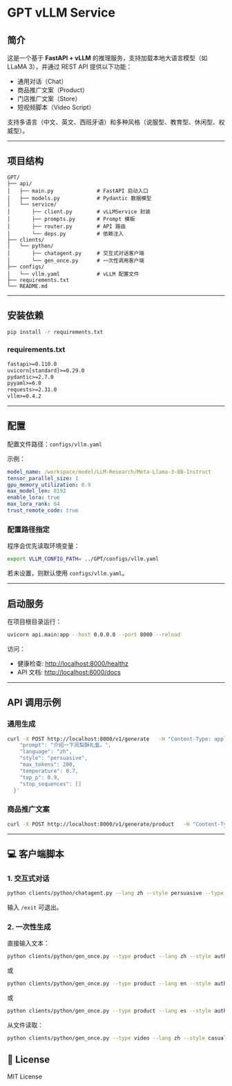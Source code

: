 # GPT vLLM Service

## 简介
这是一个基于 **FastAPI + vLLM** 的推理服务，支持加载本地大语言模型（如 LLaMA 3），并通过 REST API 提供以下功能：

- 通用对话（Chat）
- 商品推广文案（Product）
- 门店推广文案（Store）
- 短视频脚本（Video Script）

支持多语言（中文、英文、西班牙语）和多种风格（说服型、教育型、休闲型、权威型）。

---

## 项目结构
```
GPT/
├── api/
│   ├── main.py              # FastAPI 启动入口
│   ├── models.py            # Pydantic 数据模型
│   └── service/
│       ├── client.py        # vLLMService 封装
│       ├── prompts.py       # Prompt 模板
│       ├── router.py        # API 路由
│       └── deps.py          # 依赖注入
├── clients/
│   └── python/
│       ├── chatagent.py     # 交互式对话客户端
│       └── gen_once.py      # 一次性调用客户端
├── configs/
│   └── vllm.yaml            # vLLM 配置文件
├── requirements.txt
└── README.md
```

---

## 安装依赖
```bash
pip install -r requirements.txt
```

### requirements.txt
```txt
fastapi>=0.110.0
uvicorn[standard]>=0.29.0
pydantic>=2.7.0
pyyaml>=6.0
requests>=2.31.0
vllm>=0.4.2
```

---

## 配置
配置文件路径：`configs/vllm.yaml`  

示例：
```yaml
model_name: /workspace/model/LLM-Research/Meta-Llama-3-8B-Instruct
tensor_parallel_size: 1
gpu_memory_utilization: 0.9
max_model_len: 8192
enable_lora: true
max_lora_rank: 64
trust_remote_code: true
```

### 配置路径指定
程序会优先读取环境变量：
```bash
export VLLM_CONFIG_PATH= ../GPT/configs/vllm.yaml
```
若未设置，则默认使用 `configs/vllm.yaml`。

---

## 启动服务
在项目根目录运行：
```bash
uvicorn api.main:app --host 0.0.0.0 --port 8000 --reload
```

访问：
- 健康检查: [http://localhost:8000/healthz](http://localhost:8000/healthz)  
- API 文档: [http://localhost:8000/docs](http://localhost:8000/docs)

---

## API 调用示例

### 通用生成
```bash
curl -X POST http://localhost:8000/v1/generate   -H "Content-Type: application/json"   -d '{
    "prompt": "介绍一下凤梨酥礼盒。",
    "language": "zh",
    "style": "persuasive",
    "max_tokens": 200,
    "temperature": 0.7,
    "top_p": 0.9,
    "stop_sequences": []
  }'
```

### 商品推广文案
```bash
curl -X POST http://localhost:8000/v1/generate/product   -H "Content-Type: application/json"   -d '{"prompt":"新品奶茶联名礼盒","language":"zh","style":"casual","max_tokens":150,"temperature":0.7,"top_p":0.9,"stop_sequences":[]}'
```

---

## 💻 客户端脚本

### 1. 交互式对话
```bash
python clients/python/chatagent.py --lang zh --style persuasive --type chat
```
输入 `/exit` 可退出。

### 2. 一次性生成
直接输入文本：
```bash
python clients/python/gen_once.py --type product --lang zh --style authoritative   --text "这是一家主营台湾凤梨酥的店铺，推出了联名奶茶礼盒。"
```
或

```bash
python clients/python/gen_once.py --type product --lang en --style authoritative --text "This is a Taiwanese pastry shop specializing in pineapple cakes, now launching a co-branded bubble tea gift box."
```
或

```bash
python clients/python/gen_once.py --type product --lang es --style authoritative --text "Esta es una pastelería taiwanesa especializada en pasteles de piña, que ahora lanza una caja de regalo en colaboración con té de burbujas."
```


从文件读取：
```bash
python clients/python/gen_once.py --type video --lang zh --style casual   --infile ./samples/topic.txt   --outfile ./out/video.txt
```

## 📜 License
MIT License
